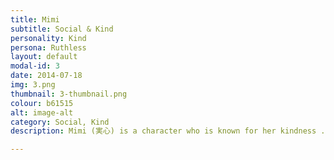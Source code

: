 ```yaml
---
title: Mimi
subtitle: Social & Kind
personality: Kind
persona: Ruthless
layout: default
modal-id: 3
date: 2014-07-18
img: 3.png
thumbnail: 3-thumbnail.png
colour: b61515
alt: image-alt
category: Social, Kind
description: Mimi (実心) is a character who is known for her kindness ...

---
```

